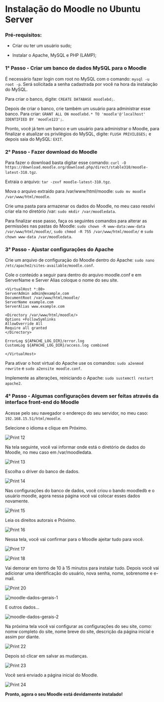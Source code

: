 # Instalação do Moodle no Ubuntu Server

### Pré-requisitos:

- Criar ou ter um usuário sudo;

- Instalar o Apache, MySQL e PHP (LAMP);



### 1° Passo - Criar um banco de dados MySQL para o Moodle

É necessário fazer login com root no MySQL com o comando: `mysql -u root -p`. Será solicitada a senha cadastrada por você na hora da instalação do MySQL.

Para criar o banco, digite: `CREATE DATABASE moodlebd;`. 

Depois de criar o banco, crie também um usuário para administrar esse banco. Para criar: `GRANT ALL ON moodlebd.* TO 'moodle'@'localhost' IDENTIFIED BY 'moodle123';`.

Pronto, você já tem um banco e um usuário para administrar o Moodle, para finalizar e atualizar os privilégios do MySQL, digite: `FLUSH PRIVILEGES;` e depois saia do MySQL: `EXIT`. 



### 2° Passo - Fazer download do Moodle

Para fazer o download basta digitar esse comando: `curl -O https://download.moodle.org/download.php/direct/stable310/moodle-latest-310.tgz`.

Extraia o arquivo: `tar -zxvf moodle-latest-310.tgz`.

Mova o arquivo extraído para /var/www/html/moodle: `sudo mv moodle /var/www/html/moodle`.

Crie uma pasta para armazenar os dados do Moodle, no meu caso resolvi criar ela no diretório /var: `sudo mkdir /var/moodledata`.

Para finalizar esse passo, faça os seguintes comandos para alterar as permissões nas pastas do Moodle: `sudo chown -R www-data:www-data /var/www/html/moodle/`, `sudo chmod -R 755 /var/www/html/moodle/` e `sudo chown www-data /var/moodledata`.



### 3° Passo - Ajustar configurações do Apache

Crie um arquivo de configuração do Moodle dentro do Apache: `sudo nano /etc/apache2/sites-available/moodle.conf`.

Cole o conteúdo a seguir para dentro do arquivo moodle.conf e em ServerName e Server Alias coloque o nome do seu site.

```
<VirtualHost *:80>
ServerAdmin admin@example.com
DocumentRoot /var/www/html/moodle/
ServerName example.com
ServerAlias www.example.com

<Directory /var/www/html/moodle/>
Options +FollowSymlinks
AllowOverride All
Require all granted
</Directory>

ErrorLog ${APACHE_LOG_DIR}/error.log
CustomLog ${APACHE_LOG_DIR}/access.log combined

</VirtualHost>
```

Para ativar o host virtual do Apache use os comandos: `sudo a2enmod rewrite` e `sudo a2ensite moodle.conf`.

Implemente as alterações, reiniciando o Apache: `sudo sustemctl restart apache2`.



### 4° Passo - Algumas configurações devem ser feitas através da interface front-end do Moodle

Acesse pelo seu navegador o endereço do seu servidor, no meu caso: `192.168.15.51/html/moodle`.

Selecione o idioma e clique em Próximo.

![Print 12](moodle-idioma.png)

Na tela seguinte, você vai informar onde está o diretório de dados do Moodle, no meu caso em /var/moodledata.

![Print 13](moodle-caminhos.png)

Escolha o driver do banco de dados.

![Print 14](moodle-driver.png)

Nas configurações do banco de dados, você criou o bando moodledb e o usuário moodle, agora nessa página você vai colocar esses dados novamente.

![Print 15](moodle-config-bd.png)

Leia os direitos autorais e Próximo.

![Print 16](moodle-direitos.png)

Nessa tela, você vai confirmar para o Moodle ajeitar tudo para você.

![Print 17](moodle-instalando-1.png)

![Print 18](moodle-instalando-2.png)

Vai demorar em torno de 10 à 15 minutos para instalar tudo. Depois você vai adicionar uma identificação do usuário, nova senha, nome, sobrenome e e-mail.

![Print 20](moodle-instalacao-feita.png)

![moodle-dados-gerais-1](moodle-dados-gerais-1.png)

E outros dados...

![moodle-dados-gerais-2](moodle-dados-gerais-2.png)

Na próxima tela você vai configurar as configurações do seu site, como: nomw completo do site, nome breve do site, descrição da página inicial e assim por diante.

![Print 22](moodle-configs-site-1.png)

Depois só clicar em salvar as mudanças.

![Print 23](moodle-configs-site-2.png)

Você será enviado a página inicial do Moodle.

![Print 24](moodle-site.png)



**Pronto, agora o seu Moodle está devidamente instalado!**